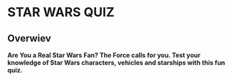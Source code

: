 
# STAR  WARS  QUIZ
## Overwiev

**Are You a Real Star Wars Fan? The Force calls for you. Test your knowledge of Star Wars characters, vehicles and starships with this fun quiz.**

